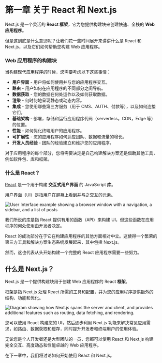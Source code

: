 # 第一章 关于 React 和 Next.js

<!-- Next.js is a flexible **React framework** that gives you building blocks to create fast, full-stack **web applications**. -->

Next.js 是一个灵活的 **React 框架**，它为您提供构建块来创建快速、全栈的 **Web 应用程序**。

<!-- But what exactly do we mean by this? Let's spend some time expanding on what React and Next.js are and how they can help you build web applications. -->

但是这到底是什么意思呢？让我们花一些时间展开来讲讲什么是 React 和 Next.js，以及它们如何帮助您构建 Web 应用程序。

<!-- ### Building blocks of a web application -->

### Web 应用程序的构建块

<!-- There are a few things you need to consider when building modern applications. Such as: -->

当构建现代应用程序的时候，您需要考虑以下这些事情：

<!--
- **User Interface** - how users will consume and interact with your application.
- **Routing** - how users navigate between different parts of your application.
- **Data Fetching** - where your data lives and how to get it.
- **Rendering** - when and where you render static or dynamic content.
- **Integrations** - what third-party services you use (for CMS, auth, payments, etc.) and how you connect to them.
- **Infrastructure** - where you deploy, store, and run your application code (serverless, CDN, edge, etc.).
- **Performance** - how to optimize your application for end-users.
- **Scalability** - how your application adapts as your team, data, and traffic grow.
- **Developer Experience** - your team's experience building and maintaining your application.
-->

- **用户界面** - 用户将如何使用并与您的应用程序交互。
- **路由** - 用户如何在应用程序的不同部分之间导航。
- **数据获取** - 您的数据在何处运作以及如何获取数据。
- **渲染** - 何时何地呈现静态或动态内容。
- **集成** - 您使用哪些第三方服务（用于 CMS、AUTH、付款等），以及如何连接它们。
- **基础架构** - 部署，存储和运行应用程序代码（serverless，CDN，Edge 等）的位置。
- **性能** - 如何优化终端用户的应用程序。
- **可扩展性** - 您的应用程序如何适应团队、数据和流量的增长。
- **开发人员经验** - 团队的经验建立和维护您的应用程序。

<!-- For each part of your application, you will need to decide whether you will build a solution yourself or use other tools, such as packages, libraries, and frameworks. -->

对于应用程序的每个部分，您将需要决定是自己构建解决方案还是借助其他工具，例如软件包、库和框架。

<!-- ### What is React? -->

### 什么是 React？

<!-- [React](https://react.dev/) is a JavaScript **library** for building **interactive user interfaces**. -->

[React](https://react.dev/) 是一个用于构建 **交互式用户界面** 的 JavaScript **库**。

<!-- By user interfaces (UI), we mean the elements that users see and interact with on-screen. -->

用户界面（UI）是指用户在屏幕上看到并与之交互的元素。

![User Interface example showing a browser window with a navigation, a sidebar, and a list of posts](https://nextjs.org/_next/image?url=%2Flearn%2Flight%2Flearn-react-components.png&w=3840&q=75)

<!-- By library, we mean React provides helpful functions (APIs) to build UI, but leaves it up to the developer where to use those functions in their application. -->

我们所说的库是指 React 提供有用的函数（API）来构建 UI，但这些函数在应用程序的何处使用由开发者决定。

<!-- Part of React's success is that it is relatively unopinionated about the other aspects of building applications. This has resulted in a flourishing ecosystem of third-party tools and solutions, including Next.js. -->

React 的成功部分在于它在构建应用程序的其他方面相对中立。这使得一个繁荣的第三方工具和解决方案生态系统发展起来，其中包括 Next.js。

<!-- It also means, however, that building a complete React application from the ground up requires some effort. Developers need to spend time configuring tools and reinventing solutions for common application requirements. -->

然而，这也代表从头开始构建一个完整的 React 应用程序需要一些努力。

<!-- ## What is Next.js? -->

## 什么是 Next.js？

<!-- Next.js is a React **framework** that gives you building blocks to create web applications. -->

Next.js 是一个提供构建块用于创建 Web 应用程序的 React **框架**。

<!-- By framework, we mean Next.js handles the tooling and configuration needed for React, and provides additional structure, features, and optimizations for your application. -->

框架是指 Next.js 处理 React 所需的工具和配置，并为您的应用程序提供额外的结构、功能和优化。

![Diagram showing how Next.js spans the server and client, and provides additional features such as routing, data fetching, and rendering.](https://nextjs.org/_next/image?url=%2Flearn%2Flight%2Flearn-ecosystem.png&w=3840&q=75)

<!-- You can use React to build your UI, then incrementally adopt Next.js features to solve common application requirements such as routing, data fetching, and caching - all while improving the developer and end-user experience. -->

您可以使用 React 构建您的 UI，然后逐步利用 Next.js 功能来解决常见应用需求，如路由、数据获取和缓存，同时提升开发者和终端用户的使用体验。

<!-- Whether you're an individual developer or part of a larger team, you can use React and Next.js to build fully interactive, highly dynamic, and performant web applications. -->

无论您是个人开发者还是大型团队的一员，您都可以使用 React 和 Next.js 构建完全交互、高度动态和性能卓越的 Web 应用程序。

<!-- In the next chapters, we will discuss how you can get started with React and Next.js. -->

在下一章中，我们将讨论如何开始使用 React 和 Next.js。
